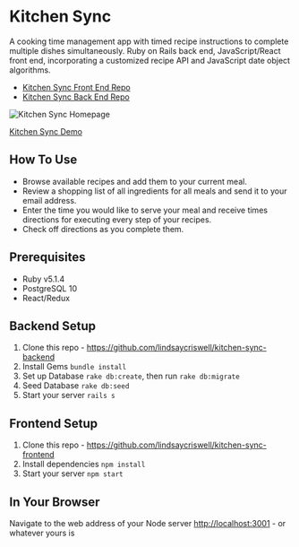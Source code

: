 # Kitchen Sync
A cooking time management app with timed recipe instructions to complete multiple dishes simultaneously. Ruby on Rails back end, JavaScript/React front end, incorporating a customized recipe API and JavaScript date object algorithms. 

* [Kitchen Sync Front End Repo](https://github.com/lindsaycriswell/kitchen-sync-frontend)
* [Kitchen Sync Back End Repo](https://github.com/lindsaycriswell/kitchen-sync-backend)

![Kitchen Sync Homepage](kitchen-sync-homepage.jpg)

[Kitchen Sync Demo](https://www.youtube.com/edit?o=U&video_id=l_ZTE3p2yXQ)

## How To Use
* Browse available recipes and add them to your current meal.
* Review a shopping list of all ingredients for all meals and send it to your email address.
* Enter the time you would like to serve your meal and receive times directions for executing every step of your recipes.
* Check off directions as you complete them.

## Prerequisites

* Ruby v5.1.4
* PostgreSQL 10
* React/Redux

## Backend Setup
1. Clone this repo - https://github.com/lindsaycriswell/kitchen-sync-backend
2. Install Gems `bundle install`
3. Set up Database `rake db:create`, then run `rake db:migrate`
4. Seed Database `rake db:seed`
5. Start your server `rails s`

## Frontend Setup
1. Clone this repo - https://github.com/lindsaycriswell/kitchen-sync-frontend
1. Install dependencies `npm install` 
2. Start your server `npm start` 

## In Your Browser 
Navigate to the web address of your Node server [http://localhost:3001](http://localhost:3001) - or whatever yours is
